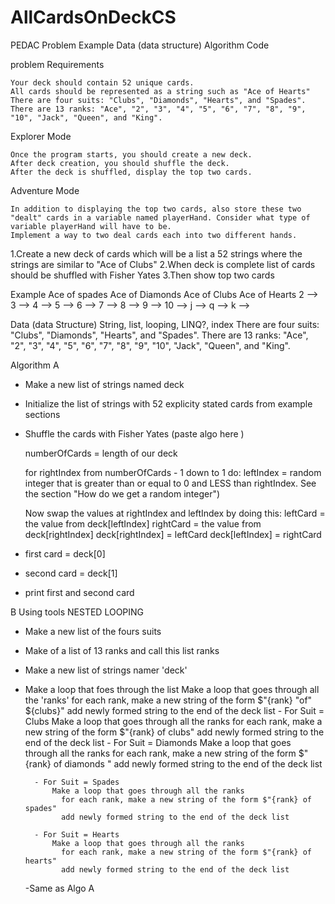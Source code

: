 # AllCardsOnDeckCS

PEDAC
Problem
Example
Data (data structure)
Algorithm
Code

problem
Requirements

    Your deck should contain 52 unique cards.
    All cards should be represented as a string such as "Ace of Hearts"
    There are four suits: "Clubs", "Diamonds", "Hearts", and "Spades".
    There are 13 ranks: "Ace", "2", "3", "4", "5", "6", "7", "8", "9", "10", "Jack", "Queen", and "King".

Explorer Mode

    Once the program starts, you should create a new deck.
    After deck creation, you should shuffle the deck.
    After the deck is shuffled, display the top two cards.

Adventure Mode

    In addition to displaying the top two cards, also store these two "dealt" cards in a variable named playerHand. Consider what type of variable playerHand will have to be.
    Implement a way to two deal cards each into two different hands.

1.Create a new deck of cards which will be a list a 52 strings where the strings are similar to "Ace of Clubs"
2.When deck is complete list of cards should be shuffled with Fisher Yates
3.Then show top two cards

Example
Ace of spades Ace of Diamonds Ace of Clubs Ace of Hearts
2 -->
3 -->
4 -->
5 -->
6 -->
7 -->
8 -->
9 -->
10 -->
j -->
q -->
k -->

Data (data Structure)
String, list, looping, LINQ?, index
There are four suits: "Clubs", "Diamonds", "Hearts", and "Spades".
There are 13 ranks: "Ace", "2", "3", "4", "5", "6", "7", "8", "9", "10", "Jack", "Queen", and "King".

Algorithm
A

- Make a new list of strings named deck
- Initialize the list of strings with 52 explicity stated cards from example sections
- Shuffle the cards with Fisher Yates (paste algo here )

  numberOfCards = length of our deck

  for rightIndex from numberOfCards - 1 down to 1 do:
  leftIndex = random integer that is greater than or equal to 0 and LESS than rightIndex. See the section "How do we get a random integer")

  Now swap the values at rightIndex and leftIndex by doing this:
  leftCard = the value from deck[leftIndex]
  rightCard = the value from deck[rightIndex]
  deck[rightIndex] = leftCard
  deck[leftIndex] = rightCard

- first card = deck[0]
- second card = deck[1]
- print first and second card

B Using tools NESTED LOOPING

- Make a new list of the fours suits
- Make of a list of 13 ranks and call this list ranks
- Make a new list of strings namer 'deck'
- Make a loop that foes through the list
  Make a loop that goes through all the 'ranks'
  for each rank, make a new string of the form $"{rank} "of" ${clubs}"
  add newly formed string to the end of the deck list - For Suit = Clubs
  Make a loop that goes through all the ranks
  for each rank, make a new string of the form $"{rank} of clubs"
  add newly formed string to the end of the deck list
        - For Suit = Diamonds
            Make a loop that goes through all the ranks
              for each rank, make a new string of the form $"{rank} of diamonds "
              add newly formed string to the end of the deck list

        - For Suit = Spades
            Make a loop that goes through all the ranks
              for each rank, make a new string of the form $"{rank} of spades"
              add newly formed string to the end of the deck list

        - For Suit = Hearts
            Make a loop that goes through all the ranks
              for each rank, make a new string of the form $"{rank} of hearts"
              add newly formed string to the end of the deck list
  -Same as Algo A
